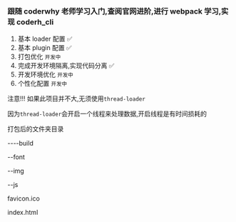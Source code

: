 ### 跟随 coderwhy 老师学习入门,查阅官网进阶,进行 webpack 学习,实现 coderh_cli

1. 基本 loader 配置 ✅
2. 基本 plugin 配置 ✅
3. 打包优化 `开发中`
4. 完成开发环境隔离,实现代码分离 ✅
5. 开发环境优化 `开发中`
6. 个性化配置 `开发中`

注意!!! 如果此项目并不大,无须使用`thread-loader`

因为`thread-loader`会开启一个线程来处理数据,开启线程是有时间损耗的

打包后的文件夹目录

----build

--font

--img

--js

favicon.ico

index.html
